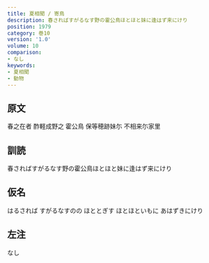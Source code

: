 ```yaml
---
title: 夏相聞 / 寄鳥
description: 春さればすがるなす野の霍公鳥ほとほと妹に逢はず来にけり
position: 1979
category: 巻10
version: '1.0'
volume: 10
comparison:
- なし
keywords:
- 夏相聞
- 動物
---
```


## 原文

春之在者 酢軽成野之 霍公鳥 保等穂跡妹尓 不相来尓家里

## 訓読

春さればすがるなす野の霍公鳥ほとほと妹に逢はず来にけり

## 仮名

はるされば すがるなすのの ほととぎす ほとほといもに あはずきにけり

## 左注

なし
